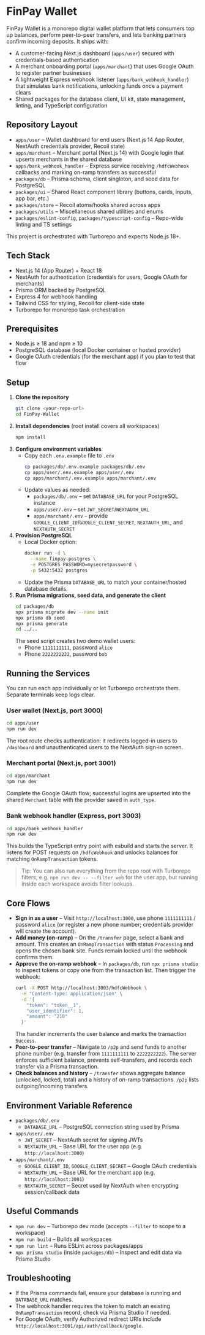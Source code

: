 # FinPay Wallet

FinPay Wallet is a monorepo digital wallet platform that lets consumers top up balances, perform peer-to-peer transfers, and lets banking partners confirm incoming deposits. It ships with:
- A customer-facing Next.js dashboard (`apps/user`) secured with credentials-based authentication
- A merchant onboarding portal (`apps/marchant`) that uses Google OAuth to register partner businesses
- A lightweight Express webhook listener (`apps/bank_webhook_handler`) that simulates bank notifications, unlocking funds once a payment clears
- Shared packages for the database client, UI kit, state management, linting, and TypeScript configuration

## Repository Layout
- `apps/user` – Wallet dashboard for end users (Next.js 14 App Router, NextAuth credentials provider, Recoil state)
- `apps/marchant` – Merchant portal (Next.js 14) with Google login that upserts merchants in the shared database
- `apps/bank_webhook_handler` – Express service receiving `/hdfcWebhook` callbacks and marking on-ramp transfers as successful
- `packages/db` – Prisma schema, client singleton, and seed data for PostgreSQL
- `packages/ui` – Shared React component library (buttons, cards, inputs, app bar, etc.)
- `packages/store` – Recoil atoms/hooks shared across apps
- `packages/utils` – Miscellaneous shared utilities and enums
- `packages/eslint-config`, `packages/typescript-config` – Repo-wide linting and TS settings

This project is orchestrated with Turborepo and expects Node.js 18+.

## Tech Stack
- Next.js 14 (App Router) + React 18
- NextAuth for authentication (credentials for users, Google OAuth for merchants)
- Prisma ORM backed by PostgreSQL
- Express 4 for webhook handling
- Tailwind CSS for styling, Recoil for client-side state
- Turborepo for monorepo task orchestration

## Prerequisites
- Node.js ≥ 18 and npm ≥ 10
- PostgreSQL database (local Docker container or hosted provider)
- Google OAuth credentials (for the merchant app) if you plan to test that flow

## Setup
1. **Clone the repository**
   ```bash
   git clone <your-repo-url>
   cd FinPay-Wallet
   ```
2. **Install dependencies** (root install covers all workspaces)
   ```bash
   npm install
   ```
3. **Configure environment variables**
   - Copy each `.env.example` file to `.env`
     ```bash
     cp packages/db/.env.example packages/db/.env
     cp apps/user/.env.example apps/user/.env
     cp apps/marchant/.env.example apps/marchant/.env
     ```
   - Update values as needed:
     - `packages/db/.env` – set `DATABASE_URL` for your PostgreSQL instance
     - `apps/user/.env` – set `JWT_SECRET`/`NEXTAUTH_URL`
     - `apps/marchant/.env` – provide `GOOGLE_CLIENT_ID`/`GOOGLE_CLIENT_SECRET`, `NEXTAUTH_URL`, and `NEXTAUTH_SECRET`
4. **Provision PostgreSQL**
   - Local Docker option:
     ```bash
     docker run -d \
       --name finpay-postgres \
       -e POSTGRES_PASSWORD=mysecretpassword \
       -p 5432:5432 postgres
     ```
   - Update the Prisma `DATABASE_URL` to match your container/hosted database details.
5. **Run Prisma migrations, seed data, and generate the client**
   ```bash
   cd packages/db
   npx prisma migrate dev --name init
   npx prisma db seed
   npx prisma generate
   cd ../..
   ```
   The seed script creates two demo wallet users:
   - Phone `1111111111`, password `alice`
   - Phone `2222222222`, password `bob`

## Running the Services
You can run each app individually or let Turborepo orchestrate them. Separate terminals keep logs clear.

### User wallet (Next.js, port 3000)
```bash
cd apps/user
npm run dev
```
The root route checks authentication: it redirects logged-in users to `/dashboard` and unauthenticated users to the NextAuth sign-in screen.

### Merchant portal (Next.js, port 3001)
```bash
cd apps/marchant
npm run dev
```
Complete the Google OAuth flow; successful logins are upserted into the shared `Merchant` table with the provider saved in `auth_type`.

### Bank webhook handler (Express, port 3003)
```bash
cd apps/bank_webhook_handler
npm run dev
```
This builds the TypeScript entry point with esbuild and starts the server. It listens for POST requests on `/hdfcWebhook` and unlocks balances for matching `OnRampTransaction` tokens.

> Tip: You can also run everything from the repo root with Turborepo filters, e.g. `npm run dev -- --filter web` for the user app, but running inside each workspace avoids filter lookups.

## Core Flows
- **Sign in as a user** – Visit `http://localhost:3000`, use phone `1111111111` / password `alice` (or register a new phone number; credentials provider will create the account).
- **Add money (on-ramp)** – On the `/transfer` page, select a bank and amount. This creates an `OnRampTransaction` with status `Processing` and opens the chosen bank site. Funds remain locked until the webhook confirms them.
- **Approve the on-ramp webhook** – In `packages/db`, run `npx prisma studio` to inspect tokens or copy one from the transaction list. Then trigger the webhook:
  ```bash
  curl -X POST http://localhost:3003/hdfcWebhook \
    -H "Content-Type: application/json" \
    -d '{
      "token": "token__1",
      "user_identifier": 1,
      "amount": "210"
    }'
  ```
  The handler increments the user balance and marks the transaction `Success`.
- **Peer-to-peer transfer** – Navigate to `/p2p` and send funds to another phone number (e.g. transfer from `1111111111` to `2222222222`). The server enforces sufficient balance, prevents self-transfers, and records each transfer via a Prisma transaction.
- **Check balances and history** – `/transfer` shows aggregate balance (unlocked, locked, total) and a history of on-ramp transactions. `/p2p` lists outgoing/incoming transfers.

## Environment Variable Reference
- `packages/db/.env`
  - `DATABASE_URL` – PostgreSQL connection string used by Prisma
- `apps/user/.env`
  - `JWT_SECRET` – NextAuth secret for signing JWTs
  - `NEXTAUTH_URL` – Base URL for the user app (e.g. `http://localhost:3000`)
- `apps/marchant/.env`
  - `GOOGLE_CLIENT_ID`, `GOOGLE_CLIENT_SECRET` – Google OAuth credentials
  - `NEXTAUTH_URL` – Base URL for the merchant app (e.g. `http://localhost:3001`)
  - `NEXTAUTH_SECRET` – Secret used by NextAuth when encrypting session/callback data

## Useful Commands
- `npm run dev` – Turborepo dev mode (accepts `--filter` to scope to a workspace)
- `npm run build` – Builds all workspaces
- `npm run lint` – Runs ESLint across packages/apps
- `npx prisma studio` (inside `packages/db`) – Inspect and edit data via Prisma Studio

## Troubleshooting
- If the Prisma commands fail, ensure your database is running and `DATABASE_URL` matches.
- The webhook handler requires the token to match an existing `OnRampTransaction` record; check via Prisma Studio if needed.
- For Google OAuth, verify Authorized redirect URIs include `http://localhost:3001/api/auth/callback/google`.


